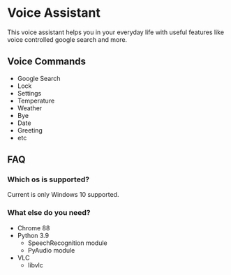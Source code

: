 # Voice Assistant

This voice assistant helps you in your everyday life with useful features like voice controlled google search and more.

## Voice Commands
- Google Search
- Lock
- Settings
- Temperature
- Weather
- Bye
- Date
- Greeting
- etc

## FAQ
### Which os is supported?
Current is only Windows 10 supported.

### What else do you need?
- Chrome 88
- Python 3.9
    + SpeechRecognition module
    + PyAudio module
- VLC
    + libvlc
